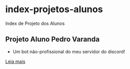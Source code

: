 # index-projetos-alunos
Index de Projeto dos Alunos

## Projeto Aluno Pedro Varanda

- Um bot não-profissional do meu servidor do discord!

[Leia mais](/projetos/bots/CloudBot.md)
